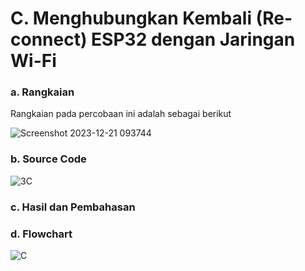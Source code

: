 # C. Menghubungkan Kembali (Re-connect) ESP32 dengan Jaringan Wi-Fi

### a. Rangkaian
Rangkaian pada percobaan ini adalah sebagai berikut

![Screenshot 2023-12-21 093744](https://github.com/ahnafha/sistembedded/assets/154432108/d124de1f-360c-499c-b343-3f4f886b0c25)


### b. Source Code
![3C](https://github.com/ahnafha/sistembedded/assets/154432108/7659f14c-4713-427b-833d-aee255adf9cf)


### c. Hasil dan Pembahasan


### d. Flowchart

![C](https://github.com/ahnafha/sistembedded/assets/154432108/f7f96962-4b38-4a9f-9550-31f0d39a0b86)
